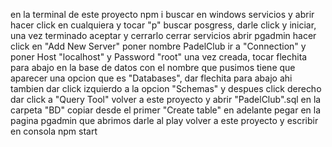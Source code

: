 en la terminal de este proyecto npm i
buscar en windows servicios y abrir 
hacer click en cualquiera y tocar "p"
buscar posgress, darle click y iniciar, una vez terminado aceptar y cerrarlo
cerrar servicios 
abrir pgadmin
hacer click en "Add New Server"
poner nombre PadelClub
ir a "Connection" y poner Host "localhost" y Password "root"
una vez creada, tocar flechita para abajo en la base de datos con el nombre que pusimos
tiene que aparecer una opcion que es "Databases", dar flechita para abajo ahi tambien
dar click izquierdo a la opcion "Schemas" y despues click derecho
dar click a "Query Tool"
volver a este proyecto y abrir "PadelClub".sql en la carpeta "BD"
copiar desde el primer "Create table" en adelante
pegar en la pagina pgadmin que abrimos
darle al play
volver a este proyecto y escribir en consola npm start 